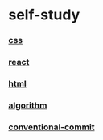 # self-study

### [css](https://github.com/ka0824/css)
### [react](https://github.com/ka0824/react)
### [html](https://github.com/ka0824/html)
### [algorithm](https://github.com/ka0824/algorithm)
### [conventional-commit](https://github.com/ka0824/conventional-commit)
